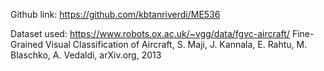 Github link: https://github.com/kbtanriverdi/ME536

Dataset used: https://www.robots.ox.ac.uk/~vgg/data/fgvc-aircraft/
Fine-Grained Visual Classification of Aircraft, S. Maji, J. Kannala, E. Rahtu, M. Blaschko, A. Vedaldi, arXiv.org, 2013

